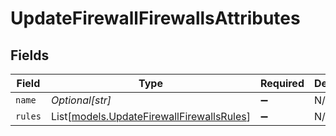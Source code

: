 # UpdateFirewallFirewallsAttributes


## Fields

| Field                                                                                  | Type                                                                                   | Required                                                                               | Description                                                                            |
| -------------------------------------------------------------------------------------- | -------------------------------------------------------------------------------------- | -------------------------------------------------------------------------------------- | -------------------------------------------------------------------------------------- |
| `name`                                                                                 | *Optional[str]*                                                                        | :heavy_minus_sign:                                                                     | N/A                                                                                    |
| `rules`                                                                                | List[[models.UpdateFirewallFirewallsRules](../models/updatefirewallfirewallsrules.md)] | :heavy_minus_sign:                                                                     | N/A                                                                                    |